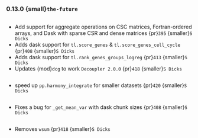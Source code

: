 ### 0.13.0 {small}`the-future`

```{rubric} Features
```
* Add support for aggregate operations on CSC matrices, Fortran-ordered arrays, and Dask with sparse CSR and dense matrices {pr}`395` {smaller}`S Dicks`
* Adds dask support for `tl.score_genes` & `tl.score_genes_cell_cycle` {pr}`408` {smaller}`S Dicks`
* Adds dask support for `tl.rank_genes_groups_logreg` {pr}`413` {smaller}`S Dicks`
* Updates {mod}`dcg` to work `Decoupler 2.0.0` {pr}`418` {smaller}`S Dicks`

```{rubric} Performance
```
* speed up `pp.harmony_integrate` for smaller datasets {pr}`420` {smaller}`S Dicks`

```{rubric} Bug fixes
```
* Fixes a bug for `_get_mean_var` with dask chunk sizes {pr}`408` {smaller}`S Dicks`

```{rubric} Misc
```
* Removes `wsum` {pr}`418` {smaller}`S Dicks`
